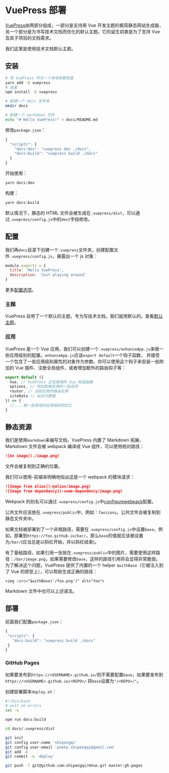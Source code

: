 # VuePress 部署
[VuePress](https://github.com/vuejs/vuepress)由两部分组成，一部分是支持用 Vue 开发主题的极简静态网站生成器，另一个部分是为书写技术文档而优化的默认主题。它的诞生初衷是为了支持 Vue 及其子项目的文档需求。

我们这里是使用技术文档默认主题。

## 安装
```bash
# 将 VuePress 作为一个本地依赖安装
yarn add -D vuepress
# 或者
npm install -D vuepress

# 新建一个 docs 文件夹
mkdir docs

# 新建一个 markdown 文件
echo "# Hello VuePress!" > docs/README.md
```

修改`package.json`：
```javascript
{
  "scripts": {
    "docs:dev": "vuepress dev ./docs",
    "docs:build": "vuepress build ./docs"
  }
}
```

开始使用：
```bash
yarn docs:dev
```

构建：
```bash
yarn docs:build
```
默认情况下，静态的 HTML 文件会被生成在`.vuepress/dist`，可以通过`.vuepress/config.js`中的`dest`字段修改。

## 配置
我们再`docs`目录下创建一个`.vuepress`文件夹，创建配置文件`.vuepress/config.js`，暴露出一个 js 对象：
```javascript
module.exports = {
  title: 'Hello VuePress',
  description: 'Just playing around'
}
```

更多[配置选项](https://vuepress.vuejs.org/zh/config/)。

### 主题
VuePress 自带了一个默认的主题，专为写技术文档，我们就用默认的。查看[默认主题](https://vuepress.vuejs.org/zh/default-theme-config)。

### 应用
VuePress 是一个 Vue 应用，我们可以创建一个`.vuepress/enhanceApp.js`来做一些应用级别的配置。`enhanceApp.js`应该`export default`一个钩子函数，
并接受一个包含了一些应用级别属性的对象作为参数。你可以使用这个钩子来安装一些附加的 Vue 插件、注册全局组件，或者增加额外的路由钩子等：
```js
export default ({
  Vue, // VuePress 正在使用的 Vue 构造函数
  options, // 附加到根实例的一些选项
  router, // 当前应用的路由实例
  siteData // 站点元数据
}) => {
  // ...做一些其他的应用级别的优化
}
```

## 静态资源
我们是使用`markdown`来编写文档，VuePress 内置了 Markdown 拓展， Markdown 文件会被 webpack 编译成 Vue 组件，可以使用相对路径：
```md
![An image](./image.png)
```
文件会被复制到正确的位置。

我们可以使用`~`前缀来明确地指出这是一个 webpack 的模块请求：
```md
![Image from alias](~@alias/image.png)
![Image from dependency](~some-dependency/image.png)
```

Webpack 的别名可以通过`.vuepress/config.js`中[configurewebpack](https://vuepress.vuejs.org/zh/config/#configurewebpack)配置。

公共文件应该放在`.vuepress/public`中，例如：`favicons`。公共文件会被复制到静态文件夹中。

如果文档被部署到了一个非根路径，需要在`.vuepress/config.js`中设置`base`，例如，部署到`https://foo.github.io/bar/`，那么`base`的值就应该被设置为`/bar/`(应当总是以斜杠开始，并以斜杠结束)。

有了基础路径，如果引用一张放在`.vuepress/public`中的图片，需要使用这样路径：`/bar/image.png`，如果需要修改`base`，这样的路径引用将会显得异常脆弱。
为了解决这个问题，VuePress 提供了内置的一个 helper `$withBase`（它被注入到了 Vue 的原型上），可以帮助生成正确的路径：
```vue
<img :src="$withBase('/foo.png')" alt="foo">
```
Markdown 文件中也可以上述语法。


## 部署
前面我们配置`package.json`：
```javascript
{
 "scripts": {
   "docs:build": "vuepress build ./docs"
 }
}
```



### GitHub Pages
如果要发布到`https://<USERNAME>.github.io/`则不需要配置`base`，如果要发布到`https://<USERNAME>.github.io/<REPO>/`
将`base`设置为`"/<REPO>/"`。

创建部署脚本`deploy.sh`：
```bash
#!/bin/bash
# exit on errors
set -e

npm run docs:build

cd docs/.vuepress/dist

git init
git config user.name 'shipengqi'
git config user.email 'pooky.shipengqi@gmail.com'
git add -A
git commit -m 'deploy'

git push -f git@github.com:shipengqi/mVue.git master:gh-pages
```
